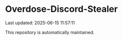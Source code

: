 # Overdose-Discord-Stealer

Last updated: 2025-06-15 11:57:11

This repository is automatically maintained.
